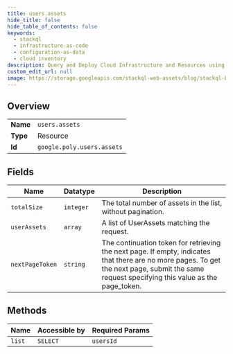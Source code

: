 ```yaml
---
title: users.assets
hide_title: false
hide_table_of_contents: false
keywords:
  - stackql
  - infrastructure-as-code
  - configuration-as-data
  - cloud inventory
description: Query and Deploy Cloud Infrastructure and Resources using SQL
custom_edit_url: null
image: https://storage.googleapis.com/stackql-web-assets/blog/stackql-blog-post-featured-image.png
---
```

  
    

## Overview
<table><tbody>
<tr><td><b>Name</b></td><td><code>users.assets</code></td></tr>
<tr><td><b>Type</b></td><td>Resource</td></tr>
<tr><td><b>Id</b></td><td><code>google.poly.users.assets</code></td></tr>
</tbody></table>

## Fields
| Name | Datatype | Description |
| ---- | -------- | ----------- |
| `totalSize` | `integer` | The total number of assets in the list, without pagination. |
| `userAssets` | `array` | A list of UserAssets matching the request. |
| `nextPageToken` | `string` | The continuation token for retrieving the next page. If empty, indicates that there are no more pages. To get the next page, submit the same request specifying this value as the page_token. |
## Methods
| Name | Accessible by | Required Params |
| ---- | ------------- | --------------- |
| `list` | `SELECT` | `usersId` |
